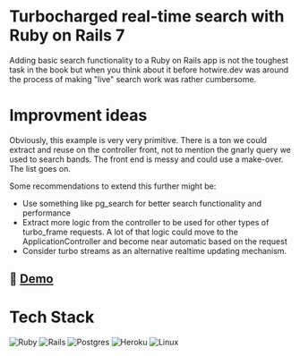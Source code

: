 # Turbocharged real-time search with Ruby on Rails 7
Adding basic search functionality to a Ruby on Rails app is not the toughest task in the book but when you think about it before hotwire.dev was around the process of making "live" search work was rather cumbersome.

# Improvment ideas

Obviously, this example is very very primitive. There is a ton we could extract and reuse on the controller front, not to mention the gnarly query we used to search bands. The front end is messy and could use a make-over. The list goes on.

Some recommendations to extend this further might be:

* Use something like pg_search for better search functionality and performance
* Extract more logic from the controller to be used for other types of turbo_frame requests. A lot of that logic could move to the ApplicationController and become near automatic based on the request
* Consider turbo streams as an alternative realtime updating mechanism.


## 🔗 [Demo](https://realsearchs.herokuapp.com/)


# Tech Stack
![Ruby](https://img.shields.io/badge/ruby-%23CC342D.svg?style=for-the-badge&logo=ruby&logoColor=white)
![Rails](https://img.shields.io/badge/rails-%23CC0000.svg?style=for-the-badge&logo=ruby-on-rails&logoColor=white) ![Postgres](https://img.shields.io/badge/postgres-%23316192.svg?style=for-the-badge&logo=postgresql&logoColor=white)
![Heroku](https://img.shields.io/badge/heroku-%23430098.svg?style=for-the-badge&logo=heroku&logoColor=white)
![Linux](https://img.shields.io/badge/Linux-FCC624?style=for-the-badge&logo=linux&logoColor=black)
